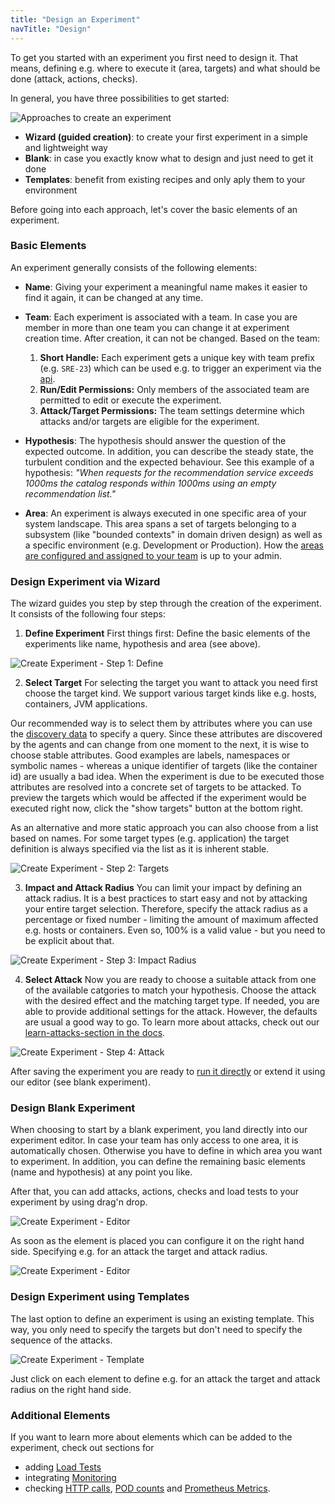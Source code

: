 ```yaml
---
title: "Design an Experiment"
navTitle: "Design"
---
```

To get you started with an experiment you first need to design it.
That means, defining e.g. where to execute it (area, targets) and what should be done (attack, actions, checks).

In general, you have three possibilities to get started:

![Approaches to create an experiment](create-experiment-approaches.png)

- **Wizard (guided creation)**: to create your first experiment in a simple and lightweight way
- **Blank**: in case you exactly know what to design and just need to get it done
- **Templates**: benefit from existing recipes and only aply them to your environment

Before going into each approach, let's cover the basic elements of an experiment.

### Basic Elements
An experiment generally consists of the following elements:
- **Name**: Giving your experiment a meaningful name makes it easier to find it again, it can be changed at any time.
- **Team**: Each experiment is associated with a team.
  In case you are member in more than one team you can change it at experiment creation time.
  After creation, it can not be changed.
  Based on the team:

  1. **Short Handle:** Each experiment gets a unique key with team prefix (e.g. `SRE-23`) which can be used e.g. to trigger an experiment via the [api](/integrate/10-api).
  2. **Run/Edit Permissions:** Only members of the associated team are permitted to edit or execute the experiment.
  3. **Attack/Target Permissions:** The team settings determine which attacks and/or targets are eligible for the experiment.

- **Hypothesis**: The hypothesis should answer the question of the expected outcome.
  In addition, you can describe the steady state, the turbulent condition and the expected behaviour.
  See this example of a hypothesis:
_"When requests for the recommendation service exceeds 1000ms the catalog responds within 1000ms using an empty recommendation list."_

- **Area**: An experiment is always executed in one specific area of your system landscape.
  This area spans a set of targets belonging to a subsystem (like "bounded contexts" in domain driven design) as well as a specific environment (e.g. Development or Production).
  How the [areas are configured and assigned to your team](../../install-configure/50-set-up-areas) is up to your admin.

### Design Experiment via Wizard

The wizard guides you step by step through the creation of the experiment.
It consists of the following four steps:

  1. **Define Experiment**
  First things first: Define the basic elements of the experiments like name, hypothesis and area (see above).

![Create Experiment - Step 1: Define](create-experiment-step1.png)

  2. **Select Target**
  For selecting the target you want to attack you need first choose the target kind.
  We support various target kinds like e.g. hosts, containers, JVM applications.

  Our recommended way is to select them by attributes where you can use the [discovery data](../../learn/30-discovery) to specify a query.
  Since these attributes are discovered by the agents and can change from one moment to the next, it is wise to choose stable attributes.
  Good examples are labels, namespaces or symbolic names - whereas a unique identifier of targets (like the container id) are usually a bad idea.
  When the experiment is due to be executed those attributes are resolved into a concrete set of targets to be attacked.
  To preview the targets which would be affected if the experiment would be executed right now, click the "show targets" button at the bottom right.

  As an alternative and more static approach you can also choose from a list based on names.
  For some target types (e.g. application) the target definition is always specified via the list as it is inherent stable.

![Create Experiment - Step 2: Targets](create-experiment-step2.png)

  3. **Impact and Attack Radius**
     You can limit your impact by defining an attack radius.
     It is a best practices to start easy and not by attacking your entire target selection.
     Therefore, specify the attack radius as a percentage or fixed number - limiting the amount of maximum affected e.g. hosts or containers.
     Even so, 100% is a valid value - but you need to be explicit about that.

![Create Experiment - Step 3: Impact Radius](create-experiment-step3.png)

  4. **Select Attack**
     Now you are ready to choose a suitable attack from one of the available catgories to match your hypothesis.
     Choose the attack with the desired effect and the matching target type.
     If needed, you are able to provide additional settings for the attack.
     However, the defaults are usual a good way to go.
     To learn more about attacks, check out our [learn-attacks-section in the docs](../../learn/20-attacks).

![Create Experiment - Step 4: Attack](create-experiment-step4.png)

After saving the experiment you are ready to [run it directly](/use/10-experiments/20-run) or extend it using our editor (see blank experiment).

### Design Blank Experiment

When choosing to start by a blank experiment, you land directly into our experiment editor.
In case your team has only access to one area, it is automatically chosen. Otherwise you have to define in which area you want to experiment.
In addition, you can define the remaining basic elements (name and hypothesis) at any point you like.

After that, you can add attacks, actions, checks and load tests to your experiment by using drag'n drop.

![Create Experiment - Editor](create-experiment-blank.png)

As soon as the element is placed you can configure it on the right hand side.
Specifying e.g. for an attack the target and attack radius.

![Create Experiment - Editor](create-experiment-blank2.png)

### Design Experiment using Templates

The last option to define an experiment is using an existing template.
This way, you only need to specify the targets but don't need to specify the sequence of the attacks.

![Create Experiment - Template](create-experiment-template.png)

Just click on each element to define e.g. for an attack the target and attack radius on the right hand side.

### Additional Elements
If you want to learn more about elements which can be added to the experiment, check out sections for
- adding [Load Tests](../../integrate/20-loadtests)
- integrating [Monitoring](../../integrate/30-monitoring)
- checking [HTTP calls](../../learn/15-actions/20-http-call), [POD counts](../../learn/15-actions/10-pod-count) and [Prometheus Metrics](../../learn/15-actions/30-prometheus).
